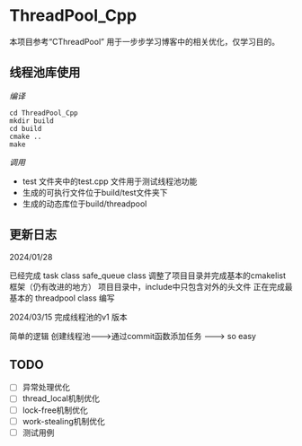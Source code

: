 # ThreadPool_Cpp

本项目参考“CThreadPool” 用于一步步学习博客中的相关优化，仅学习目的。

## 线程池库使用

*编译*

```
cd ThreadPool_Cpp
mkdir build
cd build
cmake ..
make
```

*调用*

* test 文件夹中的test.cpp 文件用于测试线程池功能
* 生成的可执行文件位于build/test文件夹下
* 生成的动态库位于build/threadpool



## 更新日志

2024/01/28

已经完成 task class  safe_queue class
调整了项目目录并完成基本的cmakelist框架（仍有改进的地方）
项目目录中，include中只包含对外的头文件
正在完成最基本的 threadpool class 编写

2024/03/15
完成线程池的v1 版本

简单的逻辑  创建线程池--->通过commit函数添加任务 ---> so easy

## TODO

* [ ]  异常处理优化
* [ ]  thread_local机制优化
* [ ]  lock-free机制优化
* [ ]  work-stealing机制优化
* [ ]  测试用例
